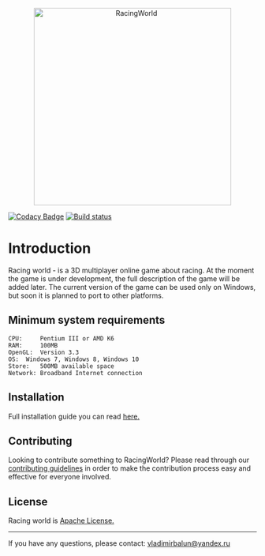 <p align="center">
    <img alt="RacingWorld" src="./RacingWorld.png" width="400"/>
</p>

[![Codacy Badge](https://api.codacy.com/project/badge/Grade/a65b5bf4f3464678b76024d4874a44f5)](https://www.codacy.com/app/VladimirBalun/RacingWorld?utm_source=github.com&amp;utm_medium=referral&amp;utm_content=VladimirBalun/RacingWorld&amp;utm_campaign=Badge_Grade)
[![Build status](https://ci.appveyor.com/api/projects/status/4mc5eid85976lg4n?svg=true)](https://ci.appveyor.com/project/VladimirBalun/racingworld)

# Introduction

Racing world - is a 3D multiplayer online game about racing. At the moment the game
is under development, the full description of the game will be added later. The current 
version of the game can be used only on Windows, but soon it is planned to port to other platforms.

## Minimum system requirements

    CPU:     Pentium III or AMD K6
    RAM:     100MB
    OpenGL:  Version 3.3
    OS:	 Windows 7, Windows 8, Windows 10
    Store:	 500MB available space
    Network: Broadband Internet connection

## Installation

Full installation guide you can read <a href="./Documentation/INSTALLATION.md">here.</a>

## Contributing

Looking to contribute something to RacingWorld? Please read through our
<a href="./Documentation/CONTRIBUTING.md">contributing guidelines</a> in
order to make the contribution process easy and effective for everyone involved.

## License

Racing world is <a href="./LICENSE">Apache License.</a>

---

If you have any questions, please contact: vladimirbalun@yandex.ru

